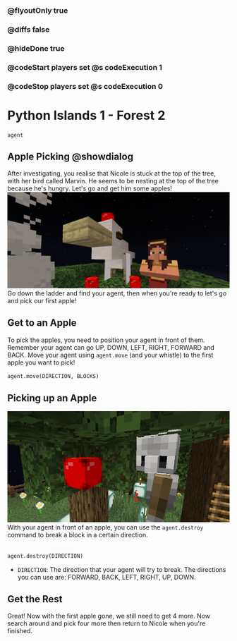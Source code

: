 ### @flyoutOnly true
### @diffs false
### @hideDone true
### @codeStart players set @s codeExecution 1
### @codeStop players set @s codeExecution 0

# Python Islands 1 - Forest 2

```template
agent
```

## Apple Picking @showdialog
After investigating, you realise that Nicole is stuck at the top of the tree, with her bird called Marvin. He seems to be nesting at the top of the tree because he's hungry. Let's go and get him some apples!
![Cover Image](https://raw.githubusercontent.com/CausewayDigital/Minecraft-EE-MakeCode/refs/heads/master/tutorials/python-islands/island-1/forest/cover2.png)
Go down the ladder and find your agent, then when you're ready to let's go and pick our first apple! 

## Get to an Apple
To pick the apples, you need to position your agent in front of them. Remember your agent can go UP, DOWN, LEFT, RIGHT, FORWARD and BACK.
Move your agent using `agent.move` (and your whistle) to the first apple you want to pick!


```python
agent.move(DIRECTION, BLOCKS)
```


## Picking up an Apple
![Agent position before picking apple](https://raw.githubusercontent.com/CausewayDigital/Minecraft-EE-MakeCode/refs/heads/master/tutorials/python-islands/island-1/forest/agent_before_pick.png)  
With your agent in front of an apple, you can use the `agent.destroy` command to break a block in a certain direction.



```python

agent.destroy(DIRECTION)

```
- `DIRECTION`: The direction that your agent will try to break. The directions you can use are: FORWARD, BACK, LEFT, RIGHT, UP, DOWN.


## Get the Rest
Great! Now with the first apple gone, we still need to get 4 more.
Now search around and pick four more then return to Nicole when you're finished.
